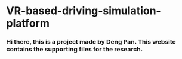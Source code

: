 # VR-based-driving-simulation-platform

### Hi there, this is a project made by Deng Pan. This website contains the supporting files for the research. 
